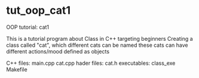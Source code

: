 # tut_oop_cat1
OOP tutorial: cat1

This is a tutorial program about Class in C++ targeting beginners
Creating a class called "cat", which different cats can be named
these cats can have different actions/mood defined as objects

C++ files:    main.cpp cat.cpp
hader files:  cat.h
executables:  class_exe
Makefile
